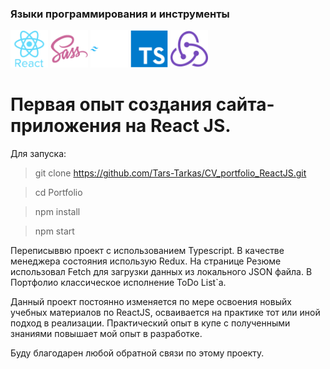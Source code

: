 ### Языки программирования и инструменты

<div id="badges">
  <img src="https://github.com/devicons/devicon/blob/master/icons/react/react-original-wordmark.svg" height ="60" alt="ReactJS"/>
  <img src="https://github.com/devicons/devicon/blob/master/icons/sass/sass-original.svg" height ="60" alt="SASS"/>  
  <img src="https://github.com/devicons/devicon/blob/master/icons/tailwindcss/tailwindcss-original-wordmark.svg" height ="60" alt="Tailwind CSS"/> 
  <img src="https://github.com/devicons/devicon/blob/master/icons/typescript/typescript-original.svg" height ="60" alt="Typescript"/> 
  <img src="https://github.com/devicons/devicon/blob/master/icons/redux/redux-original.svg" height ="60" alt="Redux"/> 
</div>

# Первая опыт создания сайта-приложения на React JS.

Для запуска:

> git clone https://github.com/Tars-Tarkas/CV_portfolio_ReactJS.git

> cd Portfolio

> npm install

> npm start

Переписыввю проект с использованием Typescript. В качестве менеджера состояния использую Redux.
На странице Резюме использовал Fetch для загрузки данных из локального JSON файла.
В Портфолио классическое исполнение ToDo List`а.

Данный проект постоянно изменяется по мере освоения новыйх учебных материалов по ReactJS, осваивается на практике тот или иной подход в реализации.
Практический опыт в купе с полученными знаниями повышает мой опыт в разработке.

Буду благодарен любой обратной связи по этому проекту.
